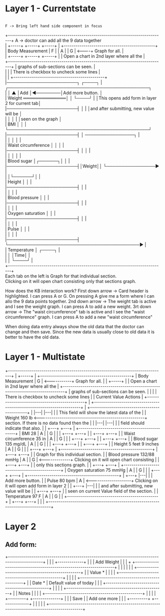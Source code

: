 Layer 1 - Currentstate
======================
                                                                                   F -> Bring left hand side component in focus 
+-------------------------------------------------------------------------------+  A -> doctor can add all the 9 data together                                                             
|                                                     +-----+ +-----+ +-----+   |  +----------------------------------------------+            
|  Body Measurement                                   |  F  | |  A  | |  G  | <----+ Graph for all.                               |            
|                                                     +-----+ +-----+ +-----+   |  | Open a chart in 2nd layer where all the      |            
+-------------------------------------------------------------------------------+  | graphs of sub-sections can be seen.          |            
|                                                                               |  | There is checkbox to uncheck some lines      |            
|                                                                               |  +----------------------------------------------+            
|───────────────────────┐                                             ┌────┐    |    ┌──────────────────────────────────────────────┐          
|                       │        ▲                                    │Add │◀────────│Add more button.                              │          
|  Weight ══════════════│        │                                    └────┘    |    │This opens add form in layer 2 for current tab│          
|───────────────────────┤        │                                              |    │and after submitting, new value will be       │          
|                       │        │                                              |    │seen on the graph                             │          
|  BMI                  │        │                                              |    └──────────────────────────────────────────────┘          
|───────────────────────┤        │ ────────────────┐                            |                                                              
|                       │        │                 │                            |                                                              
|  Waist circumference  │        │                 │                            |                                                              
|───────────────────────┤        │                 │                            |                                                              
|                       │        │                 │                            |                                                              
|  Blood sugar          │┌──────┐│                 │                            |                                                              
|───────────────────────┤│Weight││                 └────────────────▶           |                                                              
|                       │└──────┘│                                              |                                                              
|  Height               │        │                                              |                                                              
|───────────────────────┤        │                                              |                                                              
|                       │        │                                              |                                                              
|  Blood pressure       │        │                                              |                                                              
|───────────────────────┤        │                                              |                                                              
|                       │        │                                              |                                                              
|  Oxygen saturation    │        │                                              |                                                              
|───────────────────────┤        │                                              |                                                              
|                       │        │                                              |                                                              
|  Pulse                │        │                                              |                                                              
|                       │        │                                              |                                                              
|───────────────────────┤        └───────────────────────────────────────────▶  |                                                              
|  Temperature          │                         ┌────┐                        |                                                              
|                       │                         │Time│                        |                                                              
|                       │                         └────┘                        |                                                              
+-------------------------------------------------------------------------------+                                                              
     Each tab on the left is Graph for that individual section.                                                                                
     Clicking on it will open chart consisting only that sections graph.                                                                       
                                                                                                                                               



How does the KB interaction work?
First down arrow -> Card header is highlighted. I can press A or G. On pressing A give me a form where I can allo the 9 data points together.
2nd down arrow -> The weight tab is active and I see the weight graph. I can press A to add a new weight.
3rt down arrow -> The "waist circumference" tab is active and I see the "waist circumference" graph. I can press A to add a new "waist circumference"

When doing data entry always show the old data that the doctor can change and then save. Since the new data is usually close to old data it is better to have the old data.




Layer 1 - Multistate
====================

+-------------------------------------------------------------------------------+
|                                                                     +-----+   |         +----------------------------------------------+
|  Body Measurement                                                   |  G  | <-----------+ Graph for all.                               |
|                                                                     +-----+   |         | Open a chart in 2nd layer where all the      |
+-------------------------------------------------------------------------------+         | graphs of sub-sections can be seen.          |
|                                                                               |         | There is checkbox to uncheck some lines      |
|                            Current Value                        Actions       |         +----------------------------------------------+
|  +-----------------------------------------------------------------------+    |         +----------------------------------------------+
|                                                               |---| |---|     |         | This field will show the latest data of the  |
|  Weight                    160 lb <-----------------------------------------------------+ section. If there is no data found then the  |
|                                                               |---| |---|     |         | field should indicate that also.             |
|                                                               +---+ +---+     |         +----------------------------------------------+
|  BMI                       28                                 | A | | G |     |
|                                                               +---+ +---+     |
|                                                               +---+ +---+     |
|  Waist circumference       35 in                              | A | | G |     |
|                                                               +---+ +---+     |
|                                                               +---+ +---+     |
|  Blood sugar               135 mg/dL                          | A | | G |     |
|                                                               +---+ +---+     |
|                                                               +---+ +---+     |
|  Height                    5 feet 9 inches                    | A | | G |     |
|                                                               +---+ +---+     |         +----------------------------------------------+
|                                                               +---+ +---+     |         | Graph for this individual section.           |
|  Blood pressure            132/88 mmHg                        | A | | G | <-------------+ Clicking on it will open chart consisting    |
|                                                               +---+ +---+     |         | only this sections graph.                    |
|                                                               +---+ +---+     |         +----------------------------------------------+
|  Oxygen saturation         75 mmHg                            | A | | G |     |
|                                                               +---+ +---+     |          +----------------------------------------------+
|                                                               +---+ |---|     |          | Add more button.                             |
|  Pulse                     80 bpm                             | A | <--------------------+ Clicking on it will open add form in layer 2 |
|                                                               +---+ |---|     |          | and after submitting, new value will be      |
|                                                               +---+ +---+     |          | seen on current Value field of the section.  |
|  Temperature               97 F                               | A | | G |     |          +----------------------------------------------+
|                                                               +---+ +---+     |
|                                                                               |
+-------------------------------------------------------------------------------+


Layer 2
=======
Add form:
--------
+-----------------------------------------------------------------------------------------------+
|                                                                                               |
| +-------------+                                                                               |
| | Add Weight  |                                                                               |
| +             +-------------------------------------------------------------------+           |
|                                                                                               |
|                                                                                               |
|                         +-------------------------------------------------+                   |
|              Value *    |                                                 |                   |
|                         +-------------------------------------------------+                   |
|                                                                                               |
|                         +-------------------------------------------------+                   |
|               Date *    |  Default value of today                         |                   |
|                         +-------------------------------------------------+                   |
|                                                                                               |
|                         +-------------------------------------------------+                   |
|               Notes     |                                                 |                   |
|                         +-------------------------------------------------+                   |
|                                                                                               |
|               +---------+  +--------------+                                                   |
|               |  Save   |  | Add one more |                                                   |
|               +---------+  +--------------+                                                   |
|                                                                                               |
|                                                                                               |
+-----------------------------------------------------------------------------------------------+